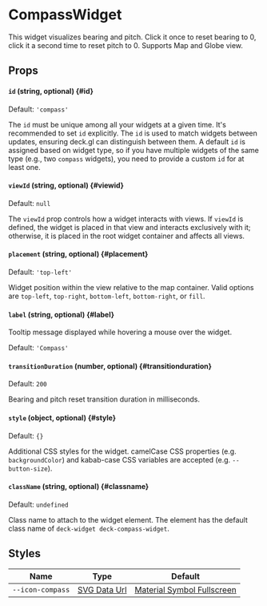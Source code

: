 # CompassWidget

This widget visualizes bearing and pitch. Click it once to reset bearing to 0, click it a second time to reset pitch to 0. Supports Map and Globe view.

## Props

#### `id` (string, optional) {#id}

Default: `'compass'`

The `id` must be unique among all your widgets at a given time. It's recommended to set `id` explicitly. The `id` is used to match widgets between updates, ensuring deck.gl can distinguish between them. A default `id` is assigned based on widget type, so if you have multiple widgets of the same type (e.g., two `compass` widgets), you need to provide a custom `id` for at least one.

#### `viewId` (string, optional) {#viewid}

Default: `null`

The `viewId` prop controls how a widget interacts with views. If `viewId` is defined, the widget is placed in that view and interacts exclusively with it; otherwise, it is placed in the root widget container and affects all views.

#### `placement` (string, optional) {#placement}

Default: `'top-left'`

Widget position within the view relative to the map container. Valid options are `top-left`, `top-right`, `bottom-left`, `bottom-right`, or `fill`.

#### `label` (string, optional) {#label}

Tooltip message displayed while hovering a mouse over the widget.

Default: `'Compass'`

#### `transitionDuration` (number, optional) {#transitionduration}

Default: `200`

Bearing and pitch reset transition duration in milliseconds.

#### `style` (object, optional) {#style}

Default: `{}`

Additional CSS styles for the widget. camelCase CSS properties (e.g. `backgroundColor`) and kabab-case CSS variables are accepted (e.g. `--button-size`).

#### `className` (string, optional) {#classname}

Default: `undefined`

Class name to attach to the widget element. The element has the default class name of `deck-widget deck-compass-widget`.

## Styles

| Name             | Type                     | Default                                        |
| ---------------- | ------------------------ | ---------------------------------------------- |
| `--icon-compass` | [SVG Data Url][data_url] | [Material Symbol Fullscreen][icon_compass_url] |

[data_url]: https://developer.mozilla.org/en-US/docs/Web/CSS/url#using_a_data_url
[icon_compass_url]: https://fonts.google.com/icons
